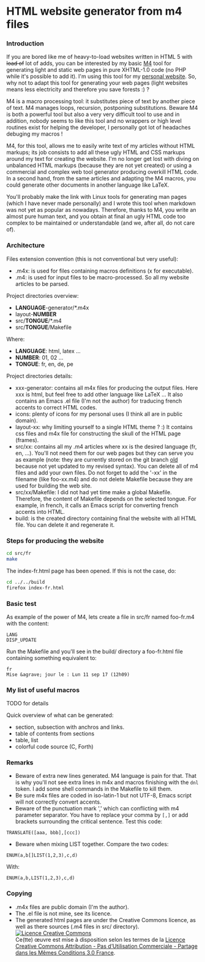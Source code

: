# HTML website generator from m4 files

### Introduction

If you are bored like me of heavy-to-load websites written in HTML 5
with ~~load of~~ lot of adds, you can be interested by my basic
[M4](https://www.gnu.org/software/m4/m4.html) tool for generating
light and static web pages in pure XHTML-1.0 code (no PHP while it's
possible to add it). I'm using this tool for my [personal website](http://q.quadrat.free.fr/index-fr.html).
So, why not to adapt this tool for generating your web pages (light
websites means less electricity and therefore you save forests :) ?

M4 is a macro processing tool: it substitutes piece of text by another
piece of text. M4 manages loops, recursion, postponing substitutions.
Beware M4 is both a powerful tool but also a very very difficult tool
to use and in addition, nobody seems to like this tool and no wrappers
or high level routines exist for helping the developer, I personally
got lot of headaches debuging my macros !

M4, for this tool, allows me to easily write text of my articles
without HTML markups; its job consists to add all these ugly HTML and
CSS markups around my text for creating the website.  I'm no longer
get lost with diving on unbalanced HTML markups (because they are not
yet created) or using a commercial and complex web tool generator
producing overkill HTML code.  In a second hand, from the same
articles and adapting the M4 macros, you could generate other
documents in another language like LaTeX.

You'll probably make the link with Linux tools for generating man
pages (which I have never made personally) and I wrote this tool when
markdown was not yet as popular as nowadays.  Therefore, thanks to M4,
you write an almost pure human text, and you obtain at final an ugly
HTML code too complex to be maintained or understandable (and we,
after all, do not care of).

### Architecture

Files extension convention (this is not conventional but very useful):
* .m4x: is used for files containing macros definitions (x for executable).
* .m4: is used for input files to be macro-processed. So all my website articles to be parsed.

Project directories overview:
* **LANGUAGE**-generator/*.m4x
* layout-**NUMBER**
* src/**TONGUE**/*.m4
* src/**TONGUE**/Makefile

Where:
* **LANGUAGE**: html, latex ...
* **NUMBER**: 01, 02 ...
* **TONGUE**: fr, en, de, pe

Project directories details:
* xxx-generator: contains all m4x files for producing the output files. Here xxx is html, but feel free to add other language like LaTeX ... It also contains an Emacs .el file (I'm not the author) for traducing french accents to correct HTML codes.
* icons: plenty of icons for my personal uses (I think all are in public domain).
* layout-xx: why limiting yourself to a single HTML theme ? :) It contains css files and m4x file for constructing the skull of the HTML page (frames).
* src/xx: contains all my .m4 articles where xx is the desired language (fr, en, ...). You'll not need them for our web pages but they can serve you as example (note: they are currently stored on the git branch [old](https://github.com/Lecrapouille/PageOueb/tree/old) because not yet updated to my revised syntax).
You can delete all of m4 files and add your own files. Do not forget to add the '-xx' in the filename (like foo-xx.m4) and do not delete Makefile because
they are used for building the web site.
* src/xx/Makefile: I did not had yet time make a global Makefile. Therefore, the content of Makefile depends on the selected tongue. For example, in french,
it calls an Emacs script for converting french accents into HTML.
* build: is the created directory containing final the website with all HTML file. You can delete it and regenerate it.

### Steps for producing the website
```sh
cd src/fr
make
```

The index-fr.html page has been opened. If this is not the case, do:
```sh
cd ../../build
firefox index-fr.html
```

### Basic test

As example of the power of M4, lets create a file in src/fr named foo-fr.m4 with the content:
```
LANG
DISP_UPDATE
```

Run the Makefile and you'll see in the build/ directory a foo-fr.html file containing something equivalent to:
```
fr
Mise &agrave; jour le : Lun 11 sep 17 (12h09)
````

### My list of useful macros

TODO for details

Quick overview of what can be generated:
* section, subsection with anchros and links.
* table of contents from sections
* table, list
* colorful code source (C, Forth)

### Remarks

* Beware of extra new lines generated. M4 language is pain for that. That is why you'll not see extra lines in m4x and macros finishing with the `dnl` token. I add some shell commands in the Makefile to kill them.
* Be sure m4x files are coded in iso-latin-1 but not UTF-8, Emacs script will not correctly convert accents.
* Beware of the punctuation mark ',' which can conflicting with m4 parameter separator. You have to replace your comma by `[,]` or add brackets surrounding the critical sentence. Test this code:
```
TRANSLATE([aaa, bbb],[ccc])
```
* Beware when mixing LIST together. Compare the two codes:
```
ENUM(a,b[]LIST(1,2,3),c,d)
```
With:
```
ENUM(a,b,LIST(1,2,3),c,d)
```

### Copying

* .m4x files are public domain (I'm the author).
* The .el file is not mine, see its licence.
* The generated html pages are under the Creative Commons licence, as well as there sources (.m4 files in src/ directory).
<a rel="license" href="http://creativecommons.org/licenses/by-nc-sa/3.0/fr/"><img alt="Licence Creative Commons" style="border-width:0" src="https://i.creativecommons.org/l/by-nc-sa/3.0/fr/88x31.png" /></a><br />Ce(tte) œuvre est mise à disposition selon les termes de la <a rel="license" href="http://creativecommons.org/licenses/by-nc-sa/3.0/fr/">Licence Creative Commons Attribution - Pas d’Utilisation Commerciale - Partage dans les Mêmes Conditions 3.0 France</a>.
